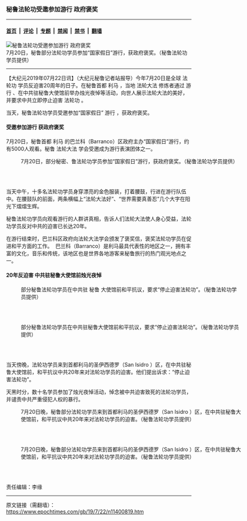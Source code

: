 ### 秘鲁法轮功受邀参加游行 政府褒奖

---

#### [首页](../../../..?n11400819) &nbsp;|&nbsp; [评论](../../../../../epoch-comment?n11400819) &nbsp;|&nbsp; [专题](../../../../../epoch-special?n11400819) &nbsp;|&nbsp; [禁闻](../../../../../epoch-news?n11400819) &nbsp;|&nbsp; [禁书](../../../../../books?n11400819) &nbsp;|&nbsp; [翻墙](https://github.com/gfw-breaker/nogfw/blob/master/README.md?n11400819)


<div><img alt="秘鲁法轮功受邀参加游行 政府褒奖" class="attachment-djy_600_400 size-djy_600_400 wp-post-image" src="https://i.epochtimes.com/assets/uploads/2019/07/0118519d-5156-4774-85fb-a916a3e4ffd5-e1563768298616-600x400.jpg"/>
<div class="caption">
 7月20日，秘鲁部分法轮功学员参加“国家假日”游行，获政府褒奖。（秘鲁法轮功学员提供）
</div></div><hr/><div class="post_content" id="artbody" itemprop="articleBody">
 <!-- article content begin -->
 <p>
  【大纪元2019年07月22日讯】（大纪元秘鲁记者站报导）今年7月20日是全球
  <ok href="https://www.epochtimes.com/gb/tag/%E6%B3%95%E8%BD%AE%E5%8A%9F.html">
   法轮功
  </ok>
  学员反迫害20周年的日子。在秘鲁首都
  <ok href="https://www.epochtimes.com/gb/tag/%E5%88%A9%E9%A9%AC.html">
   利马
  </ok>
  ，当地
  <ok href="https://www.epochtimes.com/gb/tag/%E6%B3%95%E8%BD%AE%E5%A4%A7%E6%B3%95.html">
   法轮大法
  </ok>
  修炼者通过
  <ok href="https://www.epochtimes.com/gb/tag/%E6%B8%B8%E8%A1%8C.html">
   游行
  </ok>
  、在中共驻秘鲁大使馆前举办烛光夜悼等活动，向世人展示法轮大法的美好，并要求中共立即停止迫害
  <ok href="https://www.epochtimes.com/gb/tag/%E6%B3%95%E8%BD%AE%E5%8A%9F.html">
   法轮功
  </ok>
  。
 </p>
 <p>
  当天，秘鲁法轮功学员受邀参加“国家假日”
  <ok href="https://www.epochtimes.com/gb/tag/%E6%B8%B8%E8%A1%8C.html">
   游行
  </ok>
  ，获政府褒奖。
 </p>
 <h4>
  受邀参加游行 获政府褒奖
 </h4>
 <p>
  7月20日，秘鲁首都
  <ok href="https://www.epochtimes.com/gb/tag/%E5%88%A9%E9%A9%AC.html">
   利马
  </ok>
  的巴兰科（Barranco）区政府主办“国家假日”游行，约有5000人观看。秘鲁
  <ok href="https://www.epochtimes.com/gb/tag/%E6%B3%95%E8%BD%AE%E5%A4%A7%E6%B3%95.html">
   法轮大法
  </ok>
  学会受邀成为游行表演团体之一。
 </p>
 <figure aria-describedby="caption-attachment-11400893" class="wp-caption alignnone" id="attachment_11400893" style="width: 600px">
  <ok href="https://i.epochtimes.com/assets/uploads/2019/07/8696af5c-bb5b-4525-be6f-b7f140a655ab.jpg" target="_blank">
   <img alt="" class="size-large wp-image-11400893" src="https://i.epochtimes.com/assets/uploads/2019/07/8696af5c-bb5b-4525-be6f-b7f140a655ab-600x450.jpg"/>
  </ok>
  <br/><figcaption class="wp-caption-text" id="caption-attachment-11400893">
   7月20日，部分秘密、鲁法轮功学员参加“国家假日”游行，获政府褒奖。（秘鲁法轮功学员提供）
  </figcaption><br/>
 </figure><br/>
 <p>
  当天中午，十多名法轮功学员身穿漂亮的金色服装，打着腰鼓，行进在游行队伍中。在腰鼓队的前面，两条横幅上“法轮大法好”、“世界需要真善忍”几个大字在阳光下熠熠生辉。
 </p>
 <p>
  秘鲁法轮功学员向观看游行的人群讲真相，告诉人们法轮大法使人身心受益，法轮功学员反对中共的迫害已长达20年。
 </p>
 <p>
  在游行结束时，巴兰科区政府向法轮大法学会颁发了褒奖信，褒奖法轮功学员在促进和平方面的工作。
  <ok href="https://i.epochtimes.com/assets/uploads/2019/07/CulturaBarrancoaAFDPazsr-2.png">
   <img alt="" class="wp-image-11401033 aligncenter" src="https://i.epochtimes.com/assets/uploads/2019/07/CulturaBarrancoaAFDPazsr-2.png"/>
  </ok>
  巴兰科（Barranco）是利马最具代表性的地区之一，拥有丰富的文化，音乐和传统，该地区也是世界各地游客来秘鲁旅行的热门观光地点之一。
 </p>
 <h4>
  20年反迫害 中共驻秘鲁大使馆前烛光夜悼
 </h4>
 <figure aria-describedby="caption-attachment-11400907" class="wp-caption alignnone" id="attachment_11400907" style="width: 600px">
  <ok href="https://i.epochtimes.com/assets/uploads/2019/07/IMG_9587.jpg" target="_blank">
   <img alt="" class="wp-image-11400907 size-large" src="https://i.epochtimes.com/assets/uploads/2019/07/IMG_9587-600x400.jpg"/>
  </ok>
  <br/><figcaption class="wp-caption-text" id="caption-attachment-11400907">
   部分秘鲁法轮功学员在中共驻
   <ok href="https://www.epochtimes.com/gb/tag/%E7%A7%98%E9%B2%81.html">
    秘鲁
   </ok>
   大使馆前和平抗议，要求“停止迫害法轮功”。（秘鲁法轮功学员提供）
  </figcaption><br/>
 </figure><br/>
 <figure aria-describedby="caption-attachment-11400911" class="wp-caption alignnone" id="attachment_11400911" style="width: 600px">
  <ok href="https://i.epochtimes.com/assets/uploads/2019/07/IMG_9592.jpg" target="_blank">
   <img alt="" class="wp-image-11400911 size-large" src="https://i.epochtimes.com/assets/uploads/2019/07/IMG_9592-600x400.jpg"/>
  </ok>
  <br/><figcaption class="wp-caption-text" id="caption-attachment-11400911">
   部分秘鲁法轮功学员在中共驻秘鲁大使馆前和平抗议，要求“停止迫害法轮功”。（秘鲁法轮功学员提供）
  </figcaption><br/>
 </figure><br/>
 <p>
  当天傍晚，法轮功学员来到首都利马的圣伊西德罗（San Isidro ）区，在中共驻秘鲁大使馆前，和平抗议中共20年来对法轮功学员的迫害。他们提出诉求：“停止迫害法轮功”。
 </p>
 <p>
  天黑时分，数十名学员参加了烛光夜悼活动，悼念被中共迫害致死的法轮功学员，并谴责中共严重侵犯人权的暴行。
 </p>
 <figure aria-describedby="caption-attachment-11400927" class="wp-caption alignnone" id="attachment_11400927" style="width: 600px">
  <ok href="https://i.epochtimes.com/assets/uploads/2019/07/IMG_9695.jpg" target="_blank">
   <img alt="" class="wp-image-11400927 size-large" src="https://i.epochtimes.com/assets/uploads/2019/07/IMG_9695-600x400.jpg"/>
  </ok>
  <br/><figcaption class="wp-caption-text" id="caption-attachment-11400927">
   7月20日晚，秘鲁部分法轮功学员来到首都利马的圣伊西德罗（San Isidro ）区，在中共驻秘鲁大使馆前，和平抗议中共20年来对法轮功学员的迫害。（秘鲁法轮功学员提供）
  </figcaption><br/>
 </figure><br/>
 <figure aria-describedby="caption-attachment-11400930" class="wp-caption alignnone" id="attachment_11400930" style="width: 600px">
  <ok href="https://i.epochtimes.com/assets/uploads/2019/07/IMG_9736.jpg" target="_blank">
   <img alt="" class="wp-image-11400930 size-large" src="https://i.epochtimes.com/assets/uploads/2019/07/IMG_9736-600x400.jpg"/>
  </ok>
  <br/><figcaption class="wp-caption-text" id="caption-attachment-11400930">
   7月20日晚，秘鲁部分法轮功学员来到首都利马的圣伊西德罗（San Isidro ）区，在中共驻秘鲁大使馆前，和平抗议中共20年来对法轮功学员的迫害。（秘鲁法轮功学员提供）
  </figcaption><br/>
 </figure><br/>
 <p>
  责任编辑：李缘
 </p>
 <!-- article content end -->
 <div id="below_article_ad">
 </div>
</div>


---

原文链接（需翻墙）：https://www.epochtimes.com/gb/19/7/22/n11400819.htm